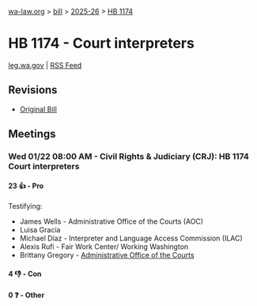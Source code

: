 [wa-law.org](/) > [bill](/bill/) > [2025-26](/bill/2025-26/) > [HB 1174](/bill/2025-26/hb/1174/)

# HB 1174 - Court interpreters
[leg.wa.gov](https://app.leg.wa.gov/billsummary?BillNumber=1174&Year=2025&Initiative=false) | [RSS Feed](./rss.xml)

## Revisions
* [Original Bill](1/)

## Meetings
### Wed 01/22 08:00 AM - Civil Rights & Judiciary (CRJ): HB 1174 Court interpreters
#### 23 👍 - Pro
Testifying:
* James Wells - Administrative Office of the Courts (AOC)
* Luisa Gracia
* Michael Díaz - Interpreter and Language Access Commission (ILAC)
* Alexis Rufi - Fair Work Center/ Working Washington
* Brittany Gregory - [Administrative Office of the Courts](/org/administrative_office_of_the_courts/)

#### 4 👎 - Con

#### 0 ❓ - Other
